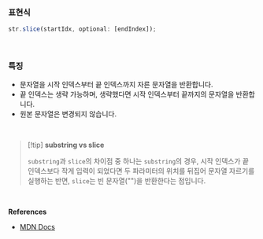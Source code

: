 
### 표현식
```javascript
str.slice(startIdx, optional: [endIndex]);
```

<br>

### 특징

- 문자열을 시작 인덱스부터 끝 인덱스까지 자른 문자열을 반환합니다.
- 끝 인덱스는 생략 가능하며, 생략했다면 시작 인덱스부터 끝까지의 문자열을 반환합니다.
- 원본 문자열은 변경되지 않습니다.


<br>

> [!tip] **substring vs slice**
>
> `substring`과 `slice`의 차이점 중 하나는 `substring`의 경우, 시작 인덱스가 끝 인덱스보다 작게 입력이 되었다면 두 파라미터의 위치를 뒤집어 문자열 자르기를 실행하는 반면, `slice`는 빈 문자열("")을 반환한다는 점입니다.

<br>

**References**
- [MDN Docs](https://developer.mozilla.org/ko/docs/Web/JavaScript/Reference/Global_Objects/String/slice)